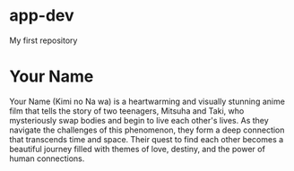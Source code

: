 # app-dev
My  first repository

# Your Name
Your Name (Kimi no Na wa) is a heartwarming and visually stunning anime film that tells the story of two teenagers, Mitsuha and Taki, who mysteriously swap bodies and begin to live each other's lives. As they navigate the challenges of this phenomenon, they form a deep connection that transcends time and space. Their quest to find each other becomes a beautiful journey filled with themes of love, destiny, and the power of human connections.
